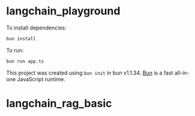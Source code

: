 # langchain_playground

To install dependencies:

```bash
bun install
```

To run:

```bash
bun run app.ts
```

This project was created using `bun init` in bun v1.1.34. [Bun](https://bun.sh) is a fast all-in-one JavaScript runtime.
# langchain_rag_basic
